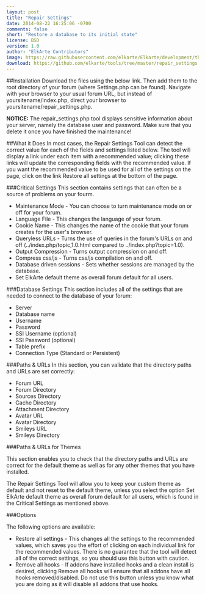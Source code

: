 ```yaml
---
layout: post
title: "Repair Settings"
date: 2014-08-22 16:25:06 -0700
comments: false
short: "Restore a database to its initial state"
license: BSD
version: 1.0
author: "ElkArte Contributors"
image: https://raw.githubusercontent.com/elkarte/Elkarte/development/themes/default/images/thumbnail.png
download: https://github.com/elkarte/tools/tree/master/repair_settings
---
```


##Installation
Download the files using the below link.  Then add them to the root directory of your forum (where Settings.php can be found). 
Navigate with your browser to your usual forum URL, but instead of yoursitename/index.php, direct your browser to yoursitename/repair_settings.php.

**NOTICE:** The repair_settings.php tool displays sensitive information about your server, namely the database user and password. Make sure that you delete it once you have finished the maintenance!

##What it Does
In most cases, the Repair Settings Tool can detect the correct value for each of the fields and settings listed below. The tool will display a link under each item with a recommended value; clicking these links will update the corresponding fields with the recommended value. If you want the recommended value to be used for all of the settings on the page, click on the link Restore all settings at the bottom of the page.

###Critical Settings
This section contains settings that can often be a source of problems on your fourm.

*  Maintenance Mode - You can choose to turn maintenance mode on or off for your forum.
*  Language File - This changes the language of your forum.
*  Cookie Name - This changes the name of the cookie that your forum creates for the user's browser.
*  Queryless URLs - Turns the use of queries in the forum's URLs on and off (../index.php/topic,1.0.html compared to ../index.php?topic=1.0).
*  Output Compression - Turns output compression on and off.
*  Compress css/js - Turns css/js compilation on and off.
*  Database driven sessions - Sets whether sessions are managed by the database.
*  Set ElkArte default theme as overall forum default for all users.

###Database Settings
This section includes all of the settings that are needed to connect to the database of your forum:

*  Server
*  Database name
*  Username
*  Password
*  SSI Username (optional)
*  SSI Password (optional)
*  Table prefix
*  Connection Type (Standard or Persistent)

###Paths & URLs
In this section, you can validate that the directory paths and URLs are set correctly:

*  Forum URL
*  Forum Directory
*  Sources Directory
*  Cache Directory
*  Attachment Directory
*  Avatar URL
*  Avatar Directory
*  Smileys URL
*  Smileys Directory

###Paths & URLs for Themes

This section enables you to check that the directory paths and URLs are correct for the default theme as well as for any other themes that you have installed.

The Repair Settings Tool will allow you to keep your custom theme as default and not reset to the default theme, unless you select the option Set ElkArte default theme as overall forum default for all users, which is found in the Critical Settings as mentioned above.

###Options

The following options are available:

*  Restore all settings - This changes all the settings to the recommended values, which saves you the effort of clicking on each individual link for the recommended values. There is no guarantee that the tool will detect all of the correct settings, so you should use this button with caution.
*  Remove all hooks - If addons have installed hooks and a clean install is desired, clicking Remove all hooks will ensure that all addons have all hooks removed/disabled. Do not use this button unless you know what you are doing as it will disable all addons that use hooks.